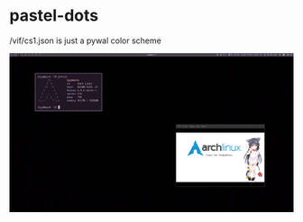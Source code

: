 # pastel-dots

/vif/cs1.json is just a pywal color scheme

![alt text](https://github.com/K77YY/arch-hyprland-dots/blob/main/1719472766_grim.png?raw=true)
